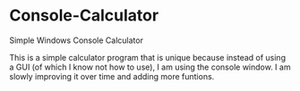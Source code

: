 # Console-Calculator
Simple Windows Console Calculator

This is a simple calculator program that is unique because instead of using a GUI (of which I know not how to use), I am using the console
window. I am slowly improving it over time and adding more funtions.
